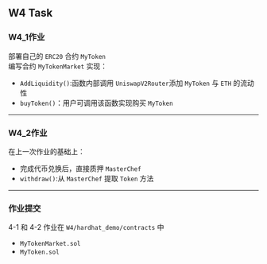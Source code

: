 ## W4 Task
### W4_1作业  

部署自己的 `ERC20` 合约 `MyToken`  
编写合约 `MyTokenMarket` 实现：  
- `AddLiquidity()`:函数内部调用 `UniswapV2Router`添加 `MyToken` 与 `ETH` 的流动性
- `buyToken()`：用户可调用该函数实现购买 `MyToken`

---
### W4_2作业  
在上一次作业的基础上：  
- 完成代币兑换后，直接质押 `MasterChef`
- `withdraw()`:从 `MasterChef` 提取 `Token` 方法

---
### 作业提交
4-1 和 4-2 作业在 `W4/hardhat_demo/contracts` 中
- `MyTokenMarket.sol`
- `MyToken.sol`
